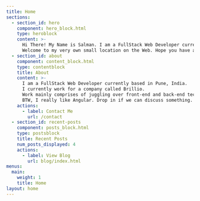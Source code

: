 ```yaml
---
title: Home
sections:
  - section_id: hero
    component: hero_block.html
    type: heroblock
    content: >-
      Hi There! My Name is Salman. I am a FullStack Web Developer currently based in Pune, India.
      Welcome to my very own small location on the Web. Hope you have a nice time. See ya!
  - section_id: about
    component: content_block.html
    type: contentblock
    title: About
    content: >-
      I am a FullStack Web Developer currently based in Pune, India.
      I currently work for a company called Brillio.
      Work mainly comprises of juggling over front-end and back-end technologies.
      BTW, I really like Angular. Drop in if we can discuss something.
    actions:
      - label: Contact Me
        url: /contact
  - section_id: recent-posts
    component: posts_block.html
    type: postsblock
    title: Recent Posts
    num_posts_displayed: 4
    actions:
      - label: View Blog
        url: blog/index.html
menus:
  main:
    weight: 1
    title: Home
layout: home
---
```

